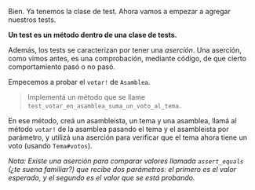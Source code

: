 Bien. Ya tenemos la clase de test. Ahora vamos a empezar a agregar nuestros tests.

**Un test es un método dentro de una clase de tests.**

Además, los tests se caracterizan por tener una _aserción_. Una aserción, como vimos antes, es una comprobación, mediante código, de que cierto comportamiento pasó o no pasó. 

Empecemos a probar el `votar!` de `Asamblea`.

> Implementá un método que se llame `test_votar_en_asamblea_suma_un_voto_al_tema`.

En ese método, creá un asambleista, un tema y una asamblea, llamá al método `votar!` de la asamblea pasando el tema y el asambleista por parámetro, y utilizá una aserción para verificar que el tema ahora tiene un voto (usando `Tema#votos`).

*Nota: Existe una aserción para comparar valores llamada `assert_equals` (¿te suena familiar?) que recibe dos parámetros: el primero es el valor esperado, y el segundo es el valor que se está probando.*
